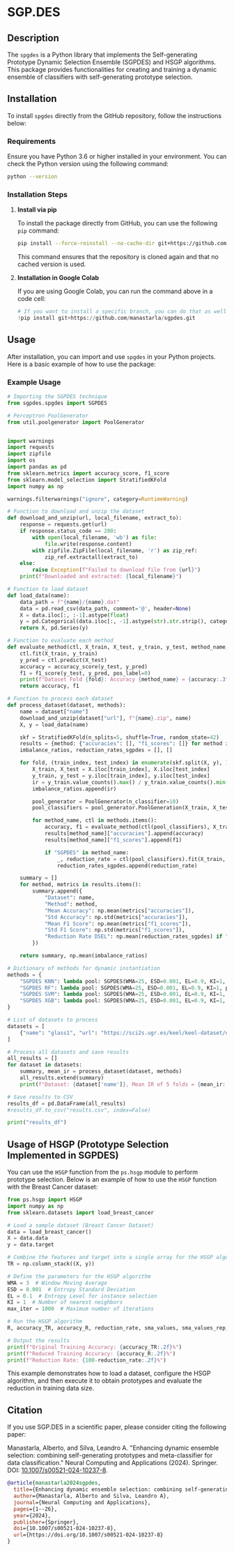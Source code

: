 
# SGP.DES

## Description
The `spgdes` is a Python library that implements the Self-generating Prototype Dynamic Selection Ensemble (SGPDES) and HSGP algorithms. This package provides functionalities for creating and training a dynamic ensemble of classifiers with self-generating prototype selection.

## Installation

To install `spgdes` directly from the GitHub repository, follow the instructions below:

### Requirements
Ensure you have Python 3.6 or higher installed in your environment. You can check the Python version using the following command:

```bash
python --version
```

### Installation Steps 

1. **Install via pip**

   To install the package directly from GitHub, you can use the following `pip` command:

   ```bash
   pip install --force-reinstall --no-cache-dir git+https://github.com/manastarla/sgpdes.git
   ```

   This command ensures that the repository is cloned again and that no cached version is used.

2. **Installation in Google Colab**

   If you are using Google Colab, you can run the command above in a code cell:

   ```python
   # If you want to install a specific branch, you can do that as well
   !pip install git+https://github.com/manastarla/sgpdes.git
   ```


## Usage

After installation, you can import and use `spgdes` in your Python projects. Here is a basic example of how to use the package:

### Example Usage

```python
# Importing the SGPDES technique
from sgpdes.spgdes import SGPDES

# Perceptron PoolGenerator
from util.poolgenerator import PoolGenerator


import warnings
import requests
import zipfile
import os
import pandas as pd
from sklearn.metrics import accuracy_score, f1_score
from sklearn.model_selection import StratifiedKFold
import numpy as np

warnings.filterwarnings("ignore", category=RuntimeWarning)

# Function to download and unzip the dataset
def download_and_unzip(url, local_filename, extract_to):
    response = requests.get(url)
    if response.status_code == 200:
        with open(local_filename, 'wb') as file:
            file.write(response.content)
        with zipfile.ZipFile(local_filename, 'r') as zip_ref:
            zip_ref.extractall(extract_to)
    else:
        raise Exception(f"Failed to download file from {url}")
    print(f"Downloaded and extracted: {local_filename}")

# Function to load dataset
def load_data(name):
    data_path = f"{name}/{name}.dat"
    data = pd.read_csv(data_path, comment='@', header=None)
    X = data.iloc[:, :-1].astype(float)
    y = pd.Categorical(data.iloc[:, -1].astype(str).str.strip(), categories=["positive", "negative"], ordered=True).codes
    return X, pd.Series(y)

# Function to evaluate each method
def evaluate_method(ctl, X_train, X_test, y_train, y_test, method_name, fold, ir):
    ctl.fit(X_train, y_train)
    y_pred = ctl.predict(X_test)
    accuracy = accuracy_score(y_test, y_pred)
    f1 = f1_score(y_test, y_pred, pos_label=0)
    print(f"Dataset Fold {fold}: Accuracy {method_name} = {accuracy:.3f}, F1 Score {method_name} = {f1:.3f}, IR = {ir:.3f}")
    return accuracy, f1

# Function to process each dataset
def process_dataset(dataset, methods):
    name = dataset["name"]
    download_and_unzip(dataset["url"], f"{name}.zip", name)
    X, y = load_data(name)

    skf = StratifiedKFold(n_splits=5, shuffle=True, random_state=42)
    results = {method: {"accuracies": [], "f1_scores": []} for method in methods}
    imbalance_ratios, reduction_rates_sgpdes = [], []

    for fold, (train_index, test_index) in enumerate(skf.split(X, y), 1):
        X_train, X_test = X.iloc[train_index], X.iloc[test_index]
        y_train, y_test = y.iloc[train_index], y.iloc[test_index]
        ir = y_train.value_counts().max() / y_train.value_counts().min()
        imbalance_ratios.append(ir)

        pool_generator = PoolGenerator(n_classifier=10)
        pool_classifiers = pool_generator.PoolGeneration(X_train, X_test, y_train, y_test)

        for method_name, ctl in methods.items():
            accuracy, f1 = evaluate_method(ctl(pool_classifiers), X_train, X_test, y_train, y_test, method_name, fold, ir)
            results[method_name]["accuracies"].append(accuracy)
            results[method_name]["f1_scores"].append(f1)

            if "SGPDES" in method_name:
                _, reduction_rate = ctl(pool_classifiers).fit(X_train, y_train)
                reduction_rates_sgpdes.append(reduction_rate)

    summary = []
    for method, metrics in results.items():
        summary.append({
            "Dataset": name,
            "Method": method,
            "Mean Accuracy": np.mean(metrics["accuracies"]),
            "Std Accuracy": np.std(metrics["accuracies"]),
            "Mean F1 Score": np.mean(metrics["f1_scores"]),
            "Std F1 Score": np.std(metrics["f1_scores"]),
            "Reduction Rate DSEL": np.mean(reduction_rates_sgpdes) if "SGPDES" in method else None
        })

    return summary, np.mean(imbalance_ratios)

# Dictionary of methods for dynamic instantiation
methods = {
    "SGPDES KNN": lambda pool: SGPDES(WMA=25, ESD=0.001, EL=0.9, KI=1, pool_classifiers=pool, DESNumbNN=7, Selector_Mode="MODELBASEDKNN", CONSENSUSTH=101, resultprint=False),
    "SGPDES RF": lambda pool: SGPDES(WMA=25, ESD=0.001, EL=0.9, KI=1, pool_classifiers=pool, DESNumbNN=7, Selector_Mode="MODELBASEDRF", CONSENSUSTH=101, resultprint=False),
    "SGPDES SVM": lambda pool: SGPDES(WMA=25, ESD=0.001, EL=0.9, KI=1, pool_classifiers=pool, DESNumbNN=7, Selector_Mode="MODELBASEDSVM", CONSENSUSTH=101, resultprint=False),
    "SGPDES XGB": lambda pool: SGPDES(WMA=25, ESD=0.001, EL=0.9, KI=1, pool_classifiers=pool, DESNumbNN=7, Selector_Mode="MODELBASEDXGB", CONSENSUSTH=101, resultprint=False)
}

# List of datasets to process
datasets = [
    {"name": "glass1", "url": "https://sci2s.ugr.es/keel/keel-dataset/datasets/imbalanced/imb_IRlowerThan9/glass1.zip"}
]

# Process all datasets and save results
all_results = []
for dataset in datasets:
    summary, mean_ir = process_dataset(dataset, methods)
    all_results.extend(summary)
    print(f"Dataset: {dataset['name']}, Mean IR of 5 folds = {mean_ir:.3f}")

# Save results to CSV
results_df = pd.DataFrame(all_results)
#results_df.to_csv("results.csv", index=False)

print("results_df")
````

## Usage of HSGP (Prototype Selection Implemented in SGPDES)

You can use the `HSGP` function from the `ps.hsgp` module to perform prototype selection. Below is an example of how to use the `HSGP` function with the Breast Cancer dataset:

```python
from ps.hsgp import HSGP
import numpy as np
from sklearn.datasets import load_breast_cancer

# Load a sample dataset (Breast Cancer Dataset)
data = load_breast_cancer()
X = data.data
y = data.target

# Combine the features and target into a single array for the HSGP algorithm
TR = np.column_stack((X, y))

# Define the parameters for the HSGP algorithm
WMA = 3  # Window Moving Average
ESD = 0.001  # Entropy Standard Deviation
EL = 0.1  # Entropy Level for instance selection
KI = 1  # Number of nearest neighbors
max_iter = 1000  # Maximum number of iterations

# Run the HSGP algorithm
R, accuracy_TR, accuracy_R, reduction_rate, sma_values, sma_values_rep, average_entropies, sd_values, S_Geral, num_prototypes, prototypes = HSGP(TR, WMA, ESD, EL, KI, max_iter)

# Output the results
print(f"Original Training Accuracy: {accuracy_TR:.2f}%")
print(f"Reduced Training Accuracy: {accuracy_R:.2f}%")
print(f"Reduction Rate: {100-reduction_rate:.2f}%")
```

This example demonstrates how to load a dataset, configure the HSGP algorithm, and then execute it to obtain prototypes and evaluate the reduction in training data size.


## Citation

If you use SGP.DES in a scientific paper, please consider citing the following paper:

Manastarla, Alberto, and Silva, Leandro A. "Enhancing dynamic ensemble selection: combining self-generating prototypes and meta-classifier for data classification." Neural Computing and Applications (2024). Springer. DOI: [10.1007/s00521-024-10237-8](https://doi.org/10.1007/s00521-024-10237-8).

```bibtex
@article{manastarla2024sgpdes,
  title={Enhancing dynamic ensemble selection: combining self-generating prototypes and meta-classifier for data classification},
  author={Manastarla, Alberto and Silva, Leandro A},
  journal={Neural Computing and Applications},
  pages={1--26},
  year={2024},
  publisher={Springer},
  doi={10.1007/s00521-024-10237-8},
  url={https://doi.org/10.1007/s00521-024-10237-8}
}


